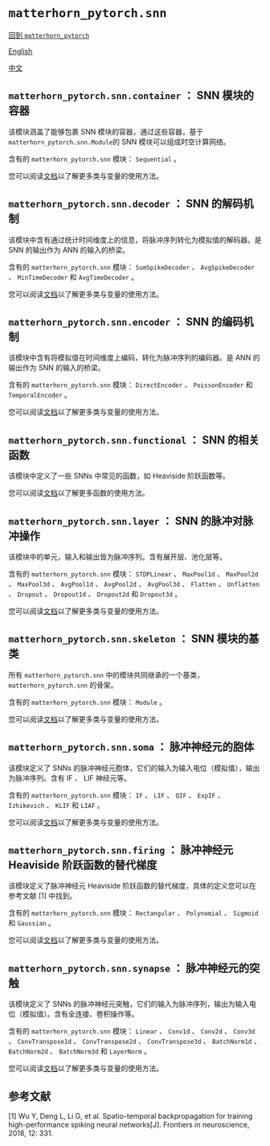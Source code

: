 # `matterhorn_pytorch.snn`

[回到 `matterhorn_pytorch`](../README.md)

[English](../../en_us/snn/README.md)

[中文](../../zh_cn/snn/README.md)

## `matterhorn_pytorch.snn.container` ： SNN 模块的容器

该模块涵盖了能够包裹 SNN 模块的容器，通过这些容器，基于`matterhorn_pytorch.snn.Module`的 SNN 模块可以组成时空计算网络。

含有的 `matterhorn_pytorch.snn` 模块： `Sequential` 。

您可以阅读[文档](./7_container.md)以了解更多类与变量的使用方法。

## `matterhorn_pytorch.snn.decoder` ： SNN 的解码机制

该模块中含有通过统计时间维度上的信息，将脉冲序列转化为模拟值的解码器。是 SNN 的输出作为 ANN 的输入的桥梁。

含有的 `matterhorn_pytorch.snn` 模块： `SumSpikeDecoder` 、 `AvgSpikeDecoder` 、 `MinTimeDecoder` 和 `AvgTimeDecoder` 。

您可以阅读[文档](./9_decoder.md)以了解更多类与变量的使用方法。

## `matterhorn_pytorch.snn.encoder` ： SNN 的编码机制

该模块中含有将模拟值在时间维度上编码，转化为脉冲序列的编码器。是 ANN 的输出作为 SNN 的输入的桥梁。

含有的 `matterhorn_pytorch.snn` 模块： `DirectEncoder` 、 `PoissonEncoder` 和 `TemporalEncoder` 。

您可以阅读[文档](./8_encoder.md)以了解更多类与变量的使用方法。

## `matterhorn_pytorch.snn.functional` ： SNN 的相关函数

该模块中定义了一些 SNNs 中常见的函数，如 Heaviside 阶跃函数等。

您可以阅读[文档](./1_functional.md)以了解更多函数的使用方法。

## `matterhorn_pytorch.snn.layer` ： SNN 的脉冲对脉冲操作

该模块中的单元，输入和输出皆为脉冲序列。含有展开层、池化层等。

含有的 `matterhorn_pytorch.snn` 模块： `STDPLinear` 、 `MaxPool1d` 、 `MaxPool2d` 、 `MaxPool3d` 、 `AvgPool1d` 、 `AvgPool2d` 、 `AvgPool3d` 、 `Flatten` 、 `Unflatten` 、 `Dropout` 、 `Dropout1d` 、 `Dropout2d` 和 `Dropout3d` 。

您可以阅读[文档](./6_layer.md)以了解更多类与变量的使用方法。

## `matterhorn_pytorch.snn.skeleton` ： SNN 模块的基类

所有 `matterhorn_pytorch.snn` 中的模块共同继承的一个基类， `matterhorn_pytorch.snn` 的骨架。

含有的 `matterhorn_pytorch.snn` 模块： `Module` 。

您可以阅读[文档](./2_skeleton.md)以了解更多类与变量的使用方法。

## `matterhorn_pytorch.snn.soma` ： 脉冲神经元的胞体

该模块定义了 SNNs 的脉冲神经元胞体，它们的输入为输入电位（模拟值），输出为脉冲序列。含有 IF 、 LIF 神经元等。

含有的 `matterhorn_pytorch.snn` 模块： `IF` 、 `LIF` 、 `QIF` 、 `ExpIF` 、 `Izhikevich` 、 `KLIF` 和 `LIAF` 。

您可以阅读[文档](./4_soma.md)以了解更多类与变量的使用方法。

## `matterhorn_pytorch.snn.firing` ： 脉冲神经元 Heaviside 阶跃函数的替代梯度

该模块定义了脉冲神经元 Heaviside 阶跃函数的替代梯度，具体的定义您可以在参考文献 [1] 中找到。

含有的 `matterhorn_pytorch.snn` 模块： `Rectangular` 、 `Polynomial` 、 `Sigmoid` 和 `Gaussian` 。

您可以阅读[文档](./3_surrogate.md)以了解更多类与变量的使用方法。

## `matterhorn_pytorch.snn.synapse` ： 脉冲神经元的突触

该模块定义了 SNNs 的脉冲神经元突触，它们的输入为脉冲序列，输出为输入电位（模拟值）。含有全连接、卷积操作等。

含有的 `matterhorn_pytorch.snn` 模块： `Linear` 、 `Conv1d` 、 `Conv2d` 、 `Conv3d` 、 `ConvTranspose1d` 、 `ConvTranspose2d` 、 `ConvTranspose3d` 、 `BatchNorm1d` 、 `BatchNorm2d` 、 `BatchNorm3d` 和 `LayerNorm` 。

您可以阅读[文档](./5_synapse.md)以了解更多类与变量的使用方法。

## 参考文献

[1] Wu Y, Deng L, Li G, et al. Spatio-temporal backpropagation for training high-performance spiking neural networks[J]. Frontiers in neuroscience, 2018, 12: 331.